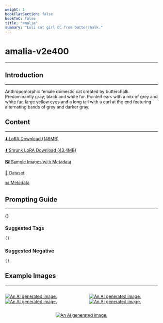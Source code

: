 ```yaml
---
weight: 1
bookFlatSection: false
bookToC: false
title: "amalia"
summary: "Loli cat girl OC from butterchalk."
---
```


<!--markdownlint-disable MD025 MD033 -->

# amalia-v2e400

---

## Introduction

---

Anthropomorphic female domestic cat created by butterchalk. Predominantly gray; black and white fur. Pointed ears with a mix of grey and white fur, large yellow eyes and a long tail with a curl at the end featuring alternating bands of grey and darker gray.

## Content

---

[⬇️ LoRA Download (149MB)](https://huggingface.co/k4d3/yiff_toolkit/resolve/main/ponyxl_loras/amalia-v2e400.safetensors?download=true)

[⬇️ Shrunk LoRA Download (43.4MB)](https://huggingface.co/k4d3/yiff_toolkit/resolve/main/ponyxl_loras_shrunk_2/amalia-v2e400_frockpt1_th-3.55.safetensors?download=true)

[🖼️ Sample Images with Metadata](https://huggingface.co/k4d3/yiff_toolkit/tree/main/static/{})

[📐 Dataset](<https://huggingface.co/datasets/k4d3/furry/tree/main/amalia_(claralaine)>)

[📊 Metadata](https://huggingface.co/k4d3/yiff_toolkit/raw/main/ponyxl_loras/amalia-v2e400.json)

## Prompting Guide

---

{}

### Suggested Tags

```md
{}
```

### Suggested Negative

```md
{}
```

## Example Images

---

<div style="display: flex; justify-content: space-between;">
  <div style="display: flex; justify-content: space-between; width: 45%;">

[![An AI generated image.](small.png)](large.png)
[![An AI generated image.](small.png)](large.png)

</div>
  <div style="display: flex; justify-content: space-between; width: 45%;">

[![An AI generated image.](small.png)](large.png)
[![An AI generated image.](small.png)](large.png)

  </div>
</div>
<div style="display: flex; justify-content: center;">

[![An AI generated image.](small.png)](large.png)

</div>
